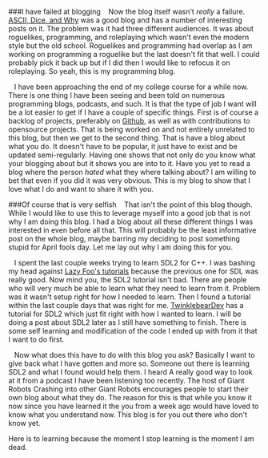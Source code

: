###I have failed at blogging
&nbsp;&nbsp;&nbsp;Now the blog itself wasn't *really* a failure. [ASCII, Dice, and Why](asciidice.blogspot.com "A dead blog that yet may live when the stars align") was a good blog and has a number of interesting posts on it. 
The problem was it had three different audiences. 
It was about roguelikes, programming, and roleplaying which wasn't even the modern style but the old school. 
Roguelikes and programming had overlap as I am working on programming a roguelike but the last doesn't fit that well. 
I could probably pick it back up but if I did then I would like to refocus it on roleplaying.
So yeah, this is my programming blog.

&nbsp;&nbsp;&nbsp;I have been approaching the end of my college course for a while now. 
There is one thing I have been seeing and been told on numerous programming blogs, podcasts, and such. 
It is that the type of job I want will be a lot easier to get if I have a couple of specific things. 
First is of course a backlog of projects, preferably on [Github](github.com "One of the more popular ways to source control opensource programming projects"), as well as with contributions to opensource projects. 
That is being worked on and not entirely unrelated to this blog, but then we get to the second thing. 
That is have a blog about what you do. 
It doesn't have to be popular, it just have to exist and be updated semi-regularly. 
Having one shows that not only do you know what your blogging about but it shows you are into to it. 
Have you yet to read a blog where the person *hated* what they where talking about? 
I am willing to bet that even if you did it was very obvious. 
This is my blog to show that I love what I do and want to share it with you.

###Of course that is very selfish
&nbsp;&nbsp;&nbsp;That isn't the point of this blog though. 
While I would like to use this to leverage myself into a good job that is not why I am doing this blog. 
I had a blog about all these different things I was interested in even before all that. 
This will probably be the least informative post on the whole blog, maybe barring my deciding to post something stupid for April fools day. 
Let me lay out why I am doing this for you.

&nbsp;&nbsp;&nbsp;I spent the last couple weeks trying to learn SDL2 for C++. 
I was bashing my head against [Lazy Foo's tutorials](http://lazyfoo.net/tutorials/SDL/index.php "I do advise you take a look if you want to learn SDL") because the previous one for SDL was really good. 
Now mind you, the SDL2 tutorial isn't bad. 
There are people who will very much be able to learn what they need to learn from it. 
Problem was it wasn't setup right for how I needed to learn. 
Then I found a tutorial within the last couple days that was right for me. 
[TwinklebearDev](http://www.willusher.io/pages/sdl2/ "A good tutorial for SDL2 to take a look at") has a tutorial for SDL2 which just fit right with how I wanted to learn. 
I will be doing a post about SDL2 later as I still have something to finish. 
There is some self learning and modification of the code I ended up with from it that I want to do first.

&nbsp;&nbsp;&nbsp;Now what does this have to do with this blog you ask? 
Basically I want to give back what I have gotten and more so. 
Someone out there is learning SDL2 and what I found would help them. 
I heard A really good way to look at it from a podcast I have been listening too recently. 
The host of Giant Robots Crashing into other Giant Robots encourages people to start their own blog about what they do. 
The reason for this is that while you know it now since you have learned it the you from a week ago would have loved to know what you understand now. 
This blog is for you out there who don't know yet.

Here is to learning because the moment I stop learning is the moment I am dead.